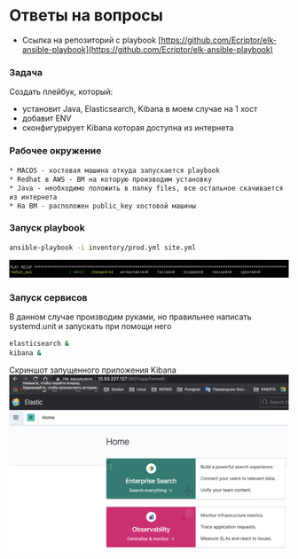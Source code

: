 # Ответы на вопросы

* Ссылка на репозиторий с playbook
  [https://github.com/Ecriptor/elk-ansible-playbook](https://github.com/Ecriptor/elk-ansible-playbook)
  
### Задача
Cоздать плейбук, который:

* установит Java, Elasticsearch, Kibana в моем случае на 1 хост
* добавит ENV
* сконфигурирует Kibana которая доступна из интернета
### Рабочее окружение
```
* MACOS - хостовая машина откуда запускается playbook
* Redhat в AWS - ВМ на которую производим установку
* Java - необходимо положить в папку files, все остальное скачивается из интернета
* На ВМ - расположен public_key хостовой машины
```

### Запуск playbook
```bash
ansible-playbook -i inventory/prod.yml site.yml
```
![Screenshot](ansible.png)

### Запуск сервисов
В данном случае производим руками, но правильнее написать systemd.unit и запускать при помощи него
```bash
elasticsearch & 
kibana &
```

Скриншот запущенного приложения Kibana<br>
![Screenshot](kibana.png)

